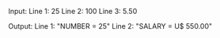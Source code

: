 Input:
  Line 1: 25
  Line 2: 100
  Line 3: 5.50

Output:
  Line 1: "NUMBER = 25"
  Line 2: "SALARY = U$ 550.00"
